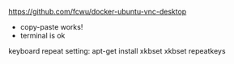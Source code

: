
https://github.com/fcwu/docker-ubuntu-vnc-desktop

  - copy-paste works!
  - terminal is ok


keyboard repeat setting:
  apt-get install xkbset
  xkbset repeatkeys

